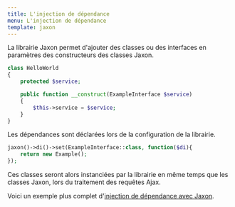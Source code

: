 ```yaml
---
title: L'injection de dépendance
menu: L'injection de dépendance
template: jaxon
---
```


La librairie Jaxon permet d'ajouter des classes ou des interfaces en paramètres des constructeurs des classes Jaxon.

```php
class HelloWorld
{
    protected $service;

    public function __construct(ExampleInterface $service)
    {
        $this->service = $service;
    }
}
```

Les dépendances sont déclarées lors de la configuration de la librairie.

```php
jaxon()->di()->set(ExampleInterface::class, function($di){
    return new Example();
});
```

Ces classes seront alors instanciées par la librairie en même temps que les classes Jaxon, lors du traitement des requêtes Ajax.

Voici un exemple plus complet d'[injection de dépendance avec Jaxon](/examples/advanced/dependency-injection).
